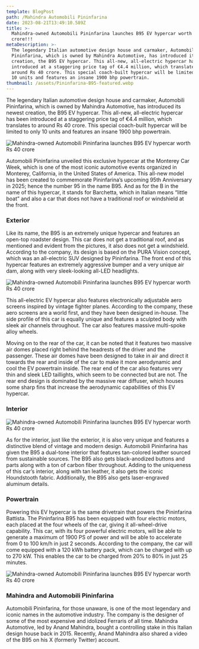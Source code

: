 ```yaml
---
template: BlogPost
path: /Mahindra Automobili Pininfarina
date: 2023-08-21T13:49:10.589Z
title: >-
  Mahindra-owned Automobili Pininfarina launches B95 EV hypercar worth Rs 40
  crore!!!
metaDescription: >-
  The legendary Italian automotive design house and carmaker, Automobili
  Pininfarina, which is owned by Mahindra Automotive, has introduced its newest
  creation, the B95 EV hypercar. This all-new, all-electric hypercar has been
  introduced at a staggering price tag of €4.4 million, which translates to
  around Rs 40 crore. This special coach-built hypercar will be limited to only
  10 units and features an insane 1900 bhp powertrain.
thumbnail: /assets/Pininfarina-B95-featured.webp
---
```

The legendary Italian automotive design house and carmaker, Automobili Pininfarina, which is owned by Mahindra Automotive, has introduced its newest creation, the B95 EV hypercar. This all-new, all-electric hypercar has been introduced at a staggering price tag of €4.4 million, which translates to around Rs 40 crore. This special coach-built hypercar will be limited to only 10 units and features an insane 1900 bhp powertrain.

![Mahindra-owned Automobili Pininfarina launches B95 EV hypercar worth Rs 40 crore](https://www.cartoq.com/wp-content/uploads/2023/08/Pininfarina-B95-front.jpg)

Automobili Pininfarina unveiled this exclusive hypercar at the Monterey Car Week, which is one of the most iconic automotive events organized in Monterey, California, in the United States of America. This all-new model has been created to commemorate Pininfarina’s upcoming 95th Anniversary in 2025; hence the number 95 in the name B95. And as for the B in the name of this hypercar, it stands for Barchetta, which in Italian means “little boat” and also a car that does not have a traditional roof or windshield at the front.

### Exterior

Like its name, the B95 is an extremely unique hypercar and features an open-top roadster design. This car does not get a traditional roof, and as mentioned and evident from the pictures, it also does not get a windshield. According to the company, its design is based on the PURA Vision concept, which was an all-electric SUV designed by Pininfarina. The front end of this hypercar features an extremely aggressive bumper and a very unique air dam, along with very sleek-looking all-LED headlights.

![Mahindra-owned Automobili Pininfarina launches B95 EV hypercar worth Rs 40 crore](https://www.cartoq.com/wp-content/uploads/2023/08/Pinifarina-B95-side-.jpg)

This all-electric EV hypercar also features electronically adjustable aero screens inspired by vintage fighter planes. According to the company, these aero screens are a world first, and they have been designed in-house. The side profile of this car is equally unique and features a sculpted body with sleek air channels throughout. The car also features massive multi-spoke alloy wheels.

Moving on to the rear of the car, it can be noted that it features two massive air domes placed right behind the headrests of the driver and the passenger. These air domes have been designed to take in air and direct it towards the rear and inside of the car to make it more aerodynamic and cool the EV powertrain inside. The rear end of the car also features very thin and sleek LED taillights, which seem to be connected but are not. The rear end design is dominated by the massive rear diffuser, which houses some sharp fins that increase the aerodynamic capabilities of this EV hypercar.

### Interior

![Mahindra-owned Automobili Pininfarina launches B95 EV hypercar worth Rs 40 crore](https://www.cartoq.com/wp-content/uploads/2023/08/Pininfarina-B95-interior.jpg)

As for the interior, just like the exterior, it is also very unique and features a distinctive blend of vintage and modern design. Automobili Pininfarina has given the B95 a dual-tone interior that features tan-colored leather sourced from sustainable sources. The B95 also gets black-anodized buttons and parts along with a ton of carbon fiber throughout. Adding to the uniqueness of this car’s interior, along with tan leather, it also gets the iconic Houndstooth fabric. Additionally, the B95 also gets laser-engraved aluminum details.

### Powertrain

Powering this EV hypercar is the same drivetrain that powers the Pininfarina Battista. The Pininfarina B95 has been equipped with four electric motors, each placed at the four wheels of the car, giving it all-wheel-drive capability. This car, with its four powerful electric motors, will be able to generate a maximum of 1900 PS of power and will be able to accelerate from 0 to 100 km/h in just 2 seconds. According to the company, the car will come equipped with a 120 kWh battery pack, which can be charged with up to 270 kW. This enables the car to be charged from 20% to 80% in just 25 minutes.

![Mahindra-owned Automobili Pininfarina launches B95 EV hypercar worth Rs 40 crore](https://www.cartoq.com/wp-content/uploads/2023/08/Pinifarina-B95-rear.jpg)

### Mahindra and Automobili Pininfarina

Automobili Pininfarina, for those unaware, is one of the most legendary and iconic names in the automotive industry. The company is the designer of some of the most expensive and idolized Ferraris of all time. Mahindra Automotive, led by Anand Mahindra, bought a controlling stake in this Italian design house back in 2015. Recently, Anand Mahindra also shared a video of the B95 on his X (formerly Twitter) account.
